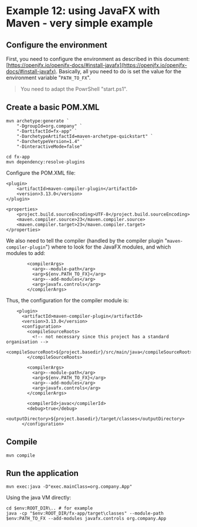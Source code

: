 # Example 12: using JavaFX with Maven - very simple example

## Configure the environment

First, you need to configure the environment as described in this document: [https://openjfx.io/openjfx-docs/#install-javafx](https://openjfx.io/openjfx-docs/#install-javafx). Basically, all you need to do is set the value for the environment variable "`PATH_TO_FX`".

> You need to adapt the PowrShell "start.ps1".

## Create a basic POM.XML

	mvn archetype:generate `
	    "-DgroupId=org.company" `
	    "-DartifactId=fx-app" `
	    "-DarchetypeArtifactId=maven-archetype-quickstart" `
	    "-DarchetypeVersion=1.4" `
	    "-DinteractiveMode=false"

	cd fx-app
	mvn dependency:resolve-plugins

Configure the POM.XML file:

	<plugin>
		<artifactId>maven-compiler-plugin</artifactId>
		<version>3.13.0</version>
	</plugin>

	<properties>
    	<project.build.sourceEncoding>UTF-8</project.build.sourceEncoding>
    	<maven.compiler.source>23</maven.compiler.source>
    	<maven.compiler.target>23</maven.compiler.target>
	</properties>

We also need to tell the compiler (handled by the compiler plugin "`maven-compiler-plugin`") where to look for the JavaFX modules, and which modules to add:

            <compilerArgs>
              <arg>--module-path</arg>
              <arg>${env.PATH_TO_FX}</arg>
              <arg>--add-modules</arg>
              <arg>javafx.controls</arg>
            </compilerArgs>

Thus, the configuration for the compiler module is:

        <plugin>
          <artifactId>maven-compiler-plugin</artifactId>
          <version>3.13.0</version>
          <configuration>
            <compileSourceRoots>
              <!-- not necessary since this project has a standard organisation -->
              <compileSourceRoot>${project.basedir}/src/main/java</compileSourceRoot>
            </compileSourceRoots>

            <compilerArgs>
              <arg>--module-path</arg>
              <arg>${env.PATH_TO_FX}</arg>
              <arg>--add-modules</arg>
              <arg>javafx.controls</arg>
            </compilerArgs>

            <compilerId>javac</compilerId>
            <debug>true</debug>
            <outputDirectory>${project.basedir}/target/classes</outputDirectory>
          </configuration>

## Compile

	mvn compile

## Run the application

	mvn exec:java -D"exec.mainClass=org.company.App"




Using the java VM directly:

	cd $env:ROOT_DIR\.. # for example
	java -cp "$env:ROOT_DIR/fx-app/target\classes" --module-path $env:PATH_TO_FX --add-modules javafx.controls org.company.App


